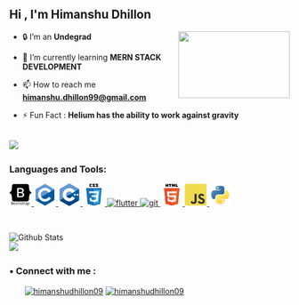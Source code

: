 
<h2 >  Hi  , I'm Himanshu Dhillon</h2>  <img align="right" src="https://c.tenor.com/FcVg5W9zZJQAAAAC/error.gif" height="120px" width="200px">

-  🔒 I’m an **Undegrad**

- 🌱 I’m currently learning **MERN STACK DEVELOPMENT**    

- 📫 How to reach me **himanshu.dhillon99@gmail.com** 

- ⚡ Fun Fact : **Helium has the ability to work against gravity**
<br/><br/>




![](https://github-profile-trophy.vercel.app/?username=himanshudhillon09)


<h3 align="left">Languages and Tools:</h3>
<p align="left"> <a href="https://getbootstrap.com" target="_blank" rel="noreferrer"> <img src="https://raw.githubusercontent.com/devicons/devicon/master/icons/bootstrap/bootstrap-plain-wordmark.svg" alt="bootstrap" width="40" height="40"/> </a> <a href="https://www.cprogramming.com/" target="_blank" rel="noreferrer"> <img src="https://raw.githubusercontent.com/devicons/devicon/master/icons/c/c-original.svg" alt="c" width="40" height="40"/> </a> <a href="https://www.w3schools.com/cpp/" target="_blank" rel="noreferrer"> <img src="https://raw.githubusercontent.com/devicons/devicon/master/icons/cplusplus/cplusplus-original.svg" alt="cplusplus" width="40" height="40"/> </a> <a href="https://www.w3schools.com/css/" target="_blank" rel="noreferrer"> <img src="https://raw.githubusercontent.com/devicons/devicon/master/icons/css3/css3-original-wordmark.svg" alt="css3" width="40" height="40"/> </a> <a href="https://flutter.dev" target="_blank" rel="noreferrer"> <img src="https://www.vectorlogo.zone/logos/flutterio/flutterio-icon.svg" alt="flutter" width="40" height="40"/> </a> <a href="https://git-scm.com/" target="_blank" rel="noreferrer"> <img src="https://www.vectorlogo.zone/logos/git-scm/git-scm-icon.svg" alt="git" width="40" height="40"/> </a> <a href="https://www.w3.org/html/" target="_blank" rel="noreferrer"> <img src="https://raw.githubusercontent.com/devicons/devicon/master/icons/html5/html5-original-wordmark.svg" alt="html5" width="40" height="40"/> </a> <a href="https://developer.mozilla.org/en-US/docs/Web/JavaScript" target="_blank" rel="noreferrer"> <img src="https://raw.githubusercontent.com/devicons/devicon/master/icons/javascript/javascript-original.svg" alt="javascript" width="40" height="40"/> </a> <a href="https://www.python.org" target="_blank" rel="noreferrer"> <img src="https://raw.githubusercontent.com/devicons/devicon/master/icons/python/python-original.svg" alt="python" width="40" height="40"/> </a> </p>

<br/>

![Github Stats](https://github-stats-alpha.vercel.app/api/?username=himanshudhillon09&tc=333&ic=333)<br/>
<img src="https://github-readme-streak-stats.herokuapp.com?user=himanshudhillon09&theme=grey" width="496px">





<h3>▪ Connect with me :</h3>


<p align="left">
  &nbsp;&nbsp;&nbsp;&nbsp;&nbsp;&nbsp;
<a href="https://twitter.com/Himanshu09052" target="blank"><img align="center" src="https://cdn.jsdelivr.net/npm/simple-icons@3.0.1/icons/twitter.svg" alt="himanshudhillon09" height="30" width="40" /></a>
<a href="https://linkedin.com/in/himanshu095" target="blank"><img align="center" src="https://cdn.jsdelivr.net/npm/simple-icons@3.0.1/icons/linkedin.svg" alt="himanshudhillon09" height="30" width="40" /></a>


</p>





